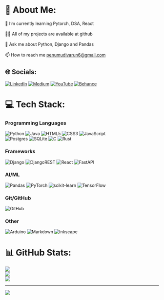 # 💫 About Me:
🌱 I’m currently learning Pytorch, DSA, React<br><br>👨‍💻 All of my projects are available at github<br><br>💬 Ask me about Python, Django and Pandas<br><br>📫 How to reach me penumudivarun6@gmail.com


## 🌐 Socials:
[![LinkedIn](https://img.shields.io/badge/LinkedIn-%230077B5.svg?logo=linkedin&logoColor=white)](https://linkedin.com/in/varunpenumudi) [![Medium](https://img.shields.io/badge/Medium-12100E?logo=medium&logoColor=white)](https://medium.com/@varunpenumudi) [![YouTube](https://img.shields.io/badge/YouTube-%23FF0000.svg?logo=YouTube&logoColor=white)](https://youtube.com/@varunpenumudi) [![Behance](https://img.shields.io/badge/Behance-1769ff?logo=behance&logoColor=white)](https://behance.net/varunpenumudi) 

# 💻 Tech Stack:
### Programming Languages
![Python](https://img.shields.io/badge/python-3670A0?style=for-the-badge&logo=python&logoColor=ffdd54) ![Java](https://img.shields.io/badge/java-%23ED8B00.svg?style=for-the-badge&logo=openjdk&logoColor=white) 
![HTML5](https://img.shields.io/badge/html5-%23E34F26.svg?style=for-the-badge&logo=html5&logoColor=white) ![CSS3](https://img.shields.io/badge/css3-%231572B6.svg?style=for-the-badge&logo=css3&logoColor=white) ![JavaScript](https://img.shields.io/badge/javascript-%23323330.svg?style=for-the-badge&logo=javascript&logoColor=%23F7DF1E)  
![Postgres](https://img.shields.io/badge/postgres-%23316192.svg?style=for-the-badge&logo=postgresql&logoColor=white) ![SQLite](https://img.shields.io/badge/sqlite-%2307405e.svg?style=for-the-badge&logo=sqlite&logoColor=white) 
![C](https://img.shields.io/badge/c-%2300599C.svg?style=for-the-badge&logo=c&logoColor=white) ![Rust](https://img.shields.io/badge/rust-%23000000.svg?style=for-the-badge&logo=rust&logoColor=white) 

### Frameworks
![Django](https://img.shields.io/badge/django-%23092E20.svg?style=for-the-badge&logo=django&logoColor=white) ![DjangoREST](https://img.shields.io/badge/DJANGO-REST-ff1709?style=for-the-badge&logo=django&logoColor=white&color=ff1709&labelColor=gray) ![React](https://img.shields.io/badge/react-%2320232a.svg?style=for-the-badge&logo=react&logoColor=%2361DAFB) ![FastAPI](https://img.shields.io/badge/FastAPI-005571?style=for-the-badge&logo=fastapi) 
### AI/ML
![Pandas](https://img.shields.io/badge/pandas-%23150458.svg?style=for-the-badge&logo=pandas&logoColor=white) ![PyTorch](https://img.shields.io/badge/PyTorch-%23EE4C2C.svg?style=for-the-badge&logo=PyTorch&logoColor=white) ![scikit-learn](https://img.shields.io/badge/scikit--learn-%23F7931E.svg?style=for-the-badge&logo=scikit-learn&logoColor=white) ![TensorFlow](https://img.shields.io/badge/TensorFlow-%23FF6F00.svg?style=for-the-badge&logo=TensorFlow&logoColor=white) 
### Git/GitHub
![GitHub](https://img.shields.io/badge/github-%23121011.svg?style=for-the-badge&logo=github&logoColor=white) 
### Other
![Arduino](https://img.shields.io/badge/-Arduino-00979D?style=for-the-badge&logo=Arduino&logoColor=white) ![Markdown](https://img.shields.io/badge/markdown-%23000000.svg?style=for-the-badge&logo=markdown&logoColor=white) ![Inkscape](https://img.shields.io/badge/Inkscape-e0e0e0?style=for-the-badge&logo=inkscape&logoColor=080A13) 

# 📊 GitHub Stats:
![](https://github-readme-stats.vercel.app/api?username=Varunpenumudi&theme=dark&hide_border=false&include_all_commits=false&count_private=false)<br/>
![](https://github-readme-streak-stats.herokuapp.com/?user=Varunpenumudi&theme=dark&hide_border=false)<br/>
![](https://github-readme-stats.vercel.app/api/top-langs/?username=Varunpenumudi&theme=dark&hide_border=false&include_all_commits=false&count_private=false&layout=compact)

---
[![](https://visitcount.itsvg.in/api?id=Varunpenumudi&icon=0&color=0)](https://visitcount.itsvg.in)

<!-- Proudly created with GPRM ( https://gprm.itsvg.in ) -->
